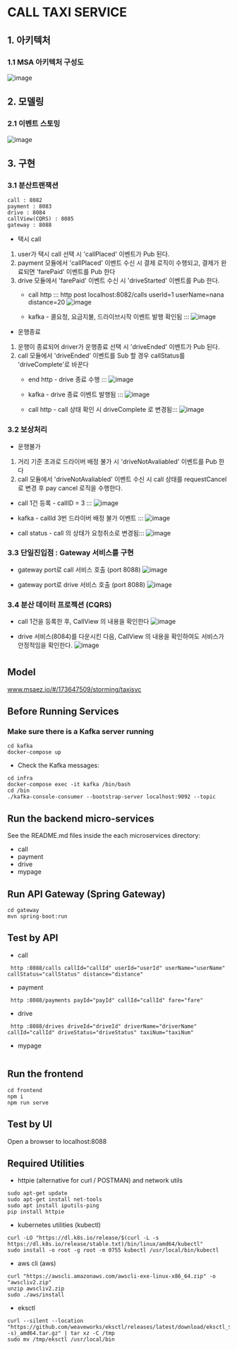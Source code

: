 # CALL TAXI SERVICE

## 1. 아키텍처
### 1.1 MSA 아키텍처 구성도
![image](https://github.com/dseojin/taxisvc/assets/173647509/4e685e32-3e15-456a-9a30-f92b8b7ce571)


## 2. 모델링
### 2.1 이벤트 스토밍
![image](https://github.com/dseojin/taxisvc/assets/173647509/07756d1f-759e-4a14-a73b-95d849029869)

## 3. 구현
### 3.1 분산트랜잭션
```
call : 8082
payment : 8083
drive : 8084
callView(CQRS) : 8085
gateway : 8088
```

- 택시 call 
1. user가 택시 call 선택 시 'callPlaced' 이벤트가 Pub 된다.
2. payment 모듈에서 'callPlaced' 이벤트 수신 시 결제 로직이 수행되고, 결제가 완료되면 'farePaid' 이벤트를 Pub 한다
3. drive 모듈에서 'farePaid' 이벤트 수신 시 'driveStarted' 이벤트를 Pub 한다.
   - call http ::: http post localhost:8082/calls userId=1 userName=nana distance=20
   ![image](https://github.com/dseojin/taxisvc/assets/173647509/2028714f-a841-487a-9bfc-c200db727e97)

   - kafka - 콜요청, 요금지불, 드라이브시작 이벤트 발행 확인됨 :::
   ![image](https://github.com/dseojin/taxisvc/assets/173647509/73771fba-cbf6-4b79-822c-6a7e31bd3453)

- 운행종료
1. 운행이 종료되어 driver가 운행종료 선택 시 'driveEnded' 이벤트가 Pub 된다.
2. call 모듈에서 'driveEnded' 이벤트를 Sub 할 경우 callStatus를 'driveComplete'로 바꾼다
   - end http - drive 종료 수행 :::
   ![image](https://github.com/dseojin/taxisvc/assets/173647509/ff3e31cc-5928-4fd7-bc8c-79bb05985819)

   - kafka - drive 종료 이벤트 발행됨 :::
   ![image](https://github.com/dseojin/taxisvc/assets/173647509/1d9d9e84-bbbd-4cc9-ad24-a9f538f50257)

   - call http - call 상태 확인 시 driveComplete 로 변경됨:::
   ![image](https://github.com/dseojin/taxisvc/assets/173647509/232d19c1-7023-4539-9e52-3641b47ec47e)

 

### 3.2 보상처리
- 운행불가
1. 거리 기준 초과로 드라이버 배정 불가 시 'driveNotAvaliabled' 이벤트를 Pub 한다
2. call 모듈에서 'driveNotAvaliabled' 이벤트 수신 시 call 상태를 requestCancel로 변경 후 pay cancel 로직을 수행한다.
 - call 1건 등록 - callID = 3 :::
   ![image](https://github.com/dseojin/taxisvc/assets/173647509/fdcaba92-bf4d-487d-82de-b3ee9737eab9)

 - kafka - callId 3번 드라이버 배정 불가 이벤트 :::
   ![image](https://github.com/dseojin/taxisvc/assets/173647509/44c4bb7b-8d3f-4222-900e-866acd271957)

 - call status - call 의 상태가 요청취소로 변경됨:::
   ![image](https://github.com/dseojin/taxisvc/assets/173647509/9a407dd0-9d1d-4018-af45-db16d16e2a75)

### 3.3 단일진입점 : Gateway 서비스를 구현
- gateway port로 call 서비스 호출 (port 8088)
  ![image](https://github.com/dseojin/taxisvc/assets/173647509/8517ae7b-1c0a-4a6a-9db0-cd608a5e809c)

- gateway port로 drive 서비스 호출 (port 8088)
  ![image](https://github.com/dseojin/taxisvc/assets/173647509/ab1d6097-87d2-4488-a76d-4f83a8528983)


### 3.4 분산 데이터 프로젝션 (CQRS)
- call 1건을 등록한 후, CallView 의 내용을 확인한다
  ![image](https://github.com/dseojin/taxisvc/assets/173647509/e0d4eac9-bccf-4149-a138-5c6b2e972ac6)

- drive 서비스(8084)를 다운시킨 다음, CallView 의 내용을 확인하여도 서비스가 안정적임을 확인한다.
  ![image](https://github.com/dseojin/taxisvc/assets/173647509/f13f1409-3ce3-43d5-81ed-002259665ade)


# 

## Model
www.msaez.io/#/173647509/storming/taxisvc

## Before Running Services
### Make sure there is a Kafka server running
```
cd kafka
docker-compose up
```
- Check the Kafka messages:
```
cd infra
docker-compose exec -it kafka /bin/bash
cd /bin
./kafka-console-consumer --bootstrap-server localhost:9092 --topic
```

## Run the backend micro-services
See the README.md files inside the each microservices directory:

- call
- payment
- drive
- mypage


## Run API Gateway (Spring Gateway)
```
cd gateway
mvn spring-boot:run
```

## Test by API
- call
```
 http :8088/calls callId="callId" userId="userId" userName="userName" callStatus="callStatus" distance="distance" 
```
- payment
```
 http :8088/payments payId="payId" callId="callId" fare="fare" 
```
- drive
```
 http :8088/drives driveId="driveId" driverName="driverName" callId="callId" driveStatus="driveStatus" taxiNum="taxiNum" 
```
- mypage
```
```


## Run the frontend
```
cd frontend
npm i
npm run serve
```

## Test by UI
Open a browser to localhost:8088

## Required Utilities

- httpie (alternative for curl / POSTMAN) and network utils
```
sudo apt-get update
sudo apt-get install net-tools
sudo apt install iputils-ping
pip install httpie
```

- kubernetes utilities (kubectl)
```
curl -LO "https://dl.k8s.io/release/$(curl -L -s https://dl.k8s.io/release/stable.txt)/bin/linux/amd64/kubectl"
sudo install -o root -g root -m 0755 kubectl /usr/local/bin/kubectl
```

- aws cli (aws)
```
curl "https://awscli.amazonaws.com/awscli-exe-linux-x86_64.zip" -o "awscliv2.zip"
unzip awscliv2.zip
sudo ./aws/install
```

- eksctl 
```
curl --silent --location "https://github.com/weaveworks/eksctl/releases/latest/download/eksctl_$(uname -s)_amd64.tar.gz" | tar xz -C /tmp
sudo mv /tmp/eksctl /usr/local/bin
```

